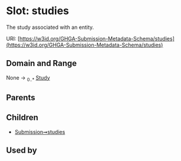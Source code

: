 
# Slot: studies


The study associated with an entity.

URI: [https://w3id.org/GHGA-Submission-Metadata-Schema/studies](https://w3id.org/GHGA-Submission-Metadata-Schema/studies)


## Domain and Range

None &#8594;  <sub>0..\*</sub> [Study](Study.md)

## Parents


## Children

 *  [Submission➞studies](Submission_studies.md)

## Used by

